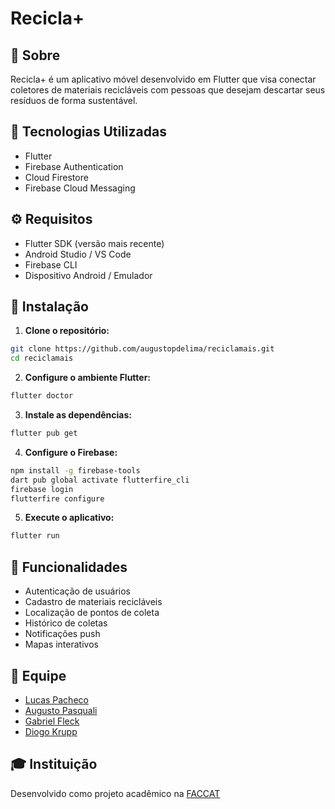 # Recicla+

## 📱 Sobre
Recicla+ é um aplicativo móvel desenvolvido em Flutter que visa conectar coletores de materiais recicláveis com pessoas que desejam descartar seus resíduos de forma sustentável.

## 🚀 Tecnologias Utilizadas

- Flutter
- Firebase Authentication
- Cloud Firestore
- Firebase Cloud Messaging

## ⚙️ Requisitos

- Flutter SDK (versão mais recente)
- Android Studio / VS Code
- Firebase CLI
- Dispositivo Android / Emulador

## 🔧 Instalação

1. **Clone o repositório:**
```bash
git clone https://github.com/augustopdelima/reciclamais.git
cd reciclamais
```

2. **Configure o ambiente Flutter:**
```bash
flutter doctor
```

3. **Instale as dependências:**
```bash
flutter pub get
```

4. **Configure o Firebase:**
```bash
npm install -g firebase-tools
dart pub global activate flutterfire_cli
firebase login
flutterfire configure
```

5. **Execute o aplicativo:**
```bash
flutter run
```

## 📱 Funcionalidades

- Autenticação de usuários
- Cadastro de materiais recicláveis
- Localização de pontos de coleta
- Histórico de coletas
- Notificações push
- Mapas interativos

## 👥 Equipe

- [Lucas Pacheco](https://github.com/pachedres)
- [Augusto Pasquali](https://github.com/augustopdelima)
- [Gabriel Fleck](https://github.com/eberhardtfleck)
- [Diogo Krupp](https://github.com/DKrupp03)

## 🎓 Instituição

Desenvolvido como projeto acadêmico na [FACCAT](https://www.faccat.br/)
